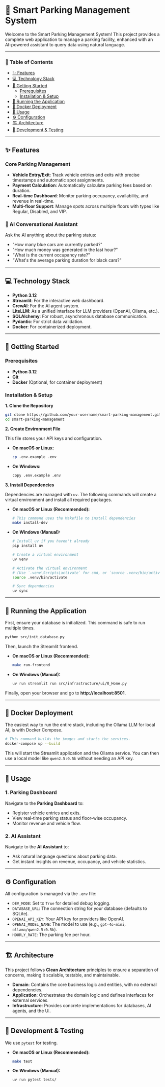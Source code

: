 # 🚗 Smart Parking Management System

Welcome to the Smart Parking Management System! This project provides a complete web application to manage a parking facility, enhanced with an AI-powered assistant to query data using natural language.

---

### 📖 Table of Contents
- [✨ Features](#-features)
- [💻 Technology Stack](#-technology-stack)
- [🚀 Getting Started](#-getting-started)
  - [Prerequisites](#prerequisites)
  - [Installation & Setup](#installation--setup)
- [🏃 Running the Application](#-running-the-application)
- [🐳 Docker Deployment](#-docker-deployment)
- [🔧 Usage](#-usage)
- [⚙️ Configuration](#️-configuration)
- [🏗️ Architecture](#️-architecture)
- [🧪 Development & Testing](#-development--testing)

---

## ✨ Features

### Core Parking Management
- **Vehicle Entry/Exit**: Track vehicle entries and exits with precise timestamps and automatic spot assignments.
- **Payment Calculation**: Automatically calculate parking fees based on duration.
- **Real-time Dashboard**: Monitor parking occupancy, availability, and revenue in real-time.
- **Multi-floor Support**: Manage spots across multiple floors with types like Regular, Disabled, and VIP.

### 🤖 AI Conversational Assistant
Ask the AI anything about the parking status:
- "How many blue cars are currently parked?"
- "How much money was generated in the last hour?"
- "What is the current occupancy rate?"
- "What's the average parking duration for black cars?"

---

## 💻 Technology Stack

- **Python 3.12**
- **Streamlit**: For the interactive web dashboard.
- **CrewAI**: For the AI agent system.
- **LiteLLM**: As a unified interface for LLM providers (OpenAI, Ollama, etc.).
- **SQLAlchemy**: For robust, asynchronous database communication.
- **Pydantic**: For strict data validation.
- **Docker**: For containerized deployment.

---

## 🚀 Getting Started

### Prerequisites
- **Python 3.12**
- **Git**
- **Docker** (Optional, for container deployment)

### Installation & Setup

**1. Clone the Repository**
```bash
git clone https://github.com/your-username/smart-parking-management.git
cd smart-parking-management
```

**2. Create Environment File**

This file stores your API keys and configuration.

- **On macOS or Linux:**
  ```bash
  cp .env.example .env
  ```
- **On Windows:**
  ```bash
  copy .env.example .env
  ```

**3. Install Dependencies**

Dependencies are managed with `uv`. The following commands will create a virtual environment and install all required packages.

- **On macOS or Linux (Recommended):**
  ```bash
  # This command uses the Makefile to install dependencies
  make install-dev
  ```

- **On Windows (Manual):**
  ```bash
  # Install uv if you haven't already
  pip install uv
  
  # Create a virtual environment
  uv venv
  
  # Activate the virtual environment
  # (Use `.venv\Scripts\activate` for cmd, or `source .venv/bin/activate` for Git Bash/WSL)
  source .venv/bin/activate 
  
  # Sync dependencies
  uv sync
  ```

---

## 🏃 Running the Application

First, ensure your database is initialized. This command is safe to run multiple times.
```bash
python src/init_database.py
```

Then, launch the Streamlit frontend.

- **On macOS or Linux (Recommended):**
  ```bash
  make run-frontend
  ```

- **On Windows (Manual):**
  ```bash
  uv run streamlit run src/infrastructure/ui/0_Home.py
  ```

Finally, open your browser and go to **http://localhost:8501**.

---

## 🐳 Docker Deployment

The easiest way to run the entire stack, including the Ollama LLM for local AI, is with Docker Compose.

```bash
# This command builds the images and starts the services.
docker-compose up --build
```
This will start the Streamlit application and the Ollama service. You can then use a local model like `qwen2.5:0.5b` without needing an API key.

---

## 🔧 Usage

### 1. Parking Dashboard
Navigate to the **Parking Dashboard** to:
- Register vehicle entries and exits.
- View real-time parking status and floor-wise occupancy.
- Monitor revenue and vehicle flow.

### 2. AI Assistant
Navigate to the **AI Assistant** to:
- Ask natural language questions about parking data.
- Get instant insights on revenue, occupancy, and vehicle statistics.

---

## ⚙️ Configuration

All configuration is managed via the `.env` file:
- `DEV_MODE`: Set to `True` for detailed debug logging.
- `DATABASE_URL`: The connection string for your database (defaults to SQLite).
- `OPENAI_API_KEY`: Your API key for providers like OpenAI.
- `OPENAI_MODEL_NAME`: The model to use (e.g., `gpt-4o-mini`, `ollama/qwen2.5:0.5b`).
- `HOURLY_RATE`: The parking fee per hour.

---

## 🏗️ Architecture

This project follows **Clean Architecture** principles to ensure a separation of concerns, making it scalable, testable, and maintainable.

- **Domain**: Contains the core business logic and entities, with no external dependencies.
- **Application**: Orchestrates the domain logic and defines interfaces for external services.
- **Infrastructure**: Provides concrete implementations for databases, AI agents, and the UI.

---

## 🧪 Development & Testing

We use `pytest` for testing.

- **On macOS or Linux (Recommended):**
  ```bash
  make test
  ```

- **On Windows (Manual):**
  ```bash
  uv run pytest tests/
  ```